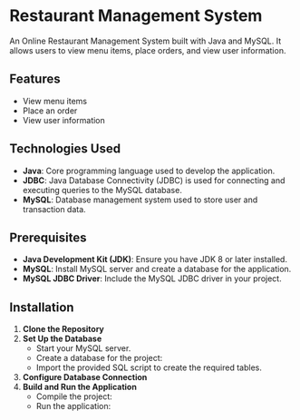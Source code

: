 
# Restaurant Management System

An Online Restaurant Management System built with Java and MySQL. It allows users to view menu items, place orders, and view user information.

## Features

- View menu items
- Place an order
- View user information

## Technologies Used

- **Java**: Core programming language used to develop the application.
- **JDBC**: Java Database Connectivity (JDBC) is used for connecting and executing queries to the MySQL database.
- **MySQL**: Database management system used to store user and transaction data.

## Prerequisites

- **Java Development Kit (JDK)**: Ensure you have JDK 8 or later installed.
- **MySQL**: Install MySQL server and create a database for the application.
- **MySQL JDBC Driver**: Include the MySQL JDBC driver in your project.

## Installation

1. **Clone the Repository**
2. **Set Up the Database**
    - Start your MySQL server.
    - Create a database for the project:
    - Import the provided SQL script to create the required tables.
3. **Configure Database Connection**
4. **Build and Run the Application**
    - Compile the project:
    - Run the application:
